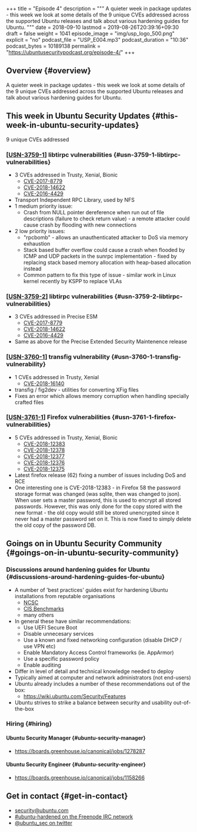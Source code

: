+++
title = "Episode 4"
description = """
  A quieter week in package updates - this week we look at some details of the 9
  unique CVEs addressed across the supported Ubuntu releases and talk about
  various hardening guides for Ubuntu.
  """
date = 2018-09-10
lastmod = 2019-08-26T20:39:16+09:30
draft = false
weight = 1041
episode_image = "img/usp_logo_500.png"
explicit = "no"
podcast_file = "USP_E004.mp3"
podcast_duration = "10:36"
podcast_bytes = 10189138
permalink = "https://ubuntusecuritypodcast.org/episode-4/"
+++

## Overview {#overview}

A quieter week in package updates - this week we look at some details of the 9
unique CVEs addressed across the supported Ubuntu releases and talk about
various hardening guides for Ubuntu.


## This week in Ubuntu Security Updates {#this-week-in-ubuntu-security-updates}

9 unique CVEs addressed


### [[USN-3759-1](https://usn.ubuntu.com/3759-1/)] libtirpc vulnerabilities {#usn-3759-1-libtirpc-vulnerabilities}

-   3 CVEs addressed in Trusty, Xenial, Bionic
    -   [CVE-2017-8779](https://people.canonical.com/~ubuntu-security/cve/CVE-2017-8779)
    -   [CVE-2018-14622](https://people.canonical.com/~ubuntu-security/cve/CVE-2018-14622)
    -   [CVE-2016-4429](https://people.canonical.com/~ubuntu-security/cve/CVE-2016-4429)
-   Transport Independent RPC Library, used by NFS
-   1 medium priority issue:
    -   Crash from NULL pointer dereference when run out of file descriptions (failure to check return value) - a remote attacker could cause crash by flooding with new connections
-   2 low priority issues:
    -   "rpcbomb" - allows an unauthenticated attacker to DoS via memory exhaustion
    -   Stack based buffer overflow could cause a crash when flooded by ICMP and UDP packets in the sunrpc implementation - fixed by replacing stack based memory allocation with heap-based allocation instead
    -   Common pattern to fix this type of issue - similar work in Linux kernel recently by KSPP to replace VLAs


### [[USN-3759-2](https://usn.ubuntu.com/3759-2/)] libtirpc vulnerabilities {#usn-3759-2-libtirpc-vulnerabilities}

-   3 CVEs addressed in Precise ESM
    -   [CVE-2017-8779](https://people.canonical.com/~ubuntu-security/cve/CVE-2017-8779)
    -   [CVE-2018-14622](https://people.canonical.com/~ubuntu-security/cve/CVE-2018-14622)
    -   [CVE-2016-4429](https://people.canonical.com/~ubuntu-security/cve/CVE-2016-4429)
-   Same as above for the Precise Extended Security Maintenence release


### [[USN-3760-1](https://usn.ubuntu.com/3760-1/)] transfig vulnerability {#usn-3760-1-transfig-vulnerability}

-   1 CVEs addressed in Trusty, Xenial
    -   [CVE-2018-16140](https://people.canonical.com/~ubuntu-security/cve/CVE-2018-16140)
-   transfig / fig2dev - utilities for converting XFig files
-   Fixes an error which allows memory corruption when handling specially crafted files


### [[USN-3761-1](https://usn.ubuntu.com/3761-1/)] Firefox vulnerabilities {#usn-3761-1-firefox-vulnerabilities}

-   5 CVEs addressed in Trusty, Xenial, Bionic
    -   [CVE-2018-12383](https://people.canonical.com/~ubuntu-security/cve/CVE-2018-12383)
    -   [CVE-2018-12378](https://people.canonical.com/~ubuntu-security/cve/CVE-2018-12378)
    -   [CVE-2018-12377](https://people.canonical.com/~ubuntu-security/cve/CVE-2018-12377)
    -   [CVE-2018-12376](https://people.canonical.com/~ubuntu-security/cve/CVE-2018-12376)
    -   [CVE-2018-12375](https://people.canonical.com/~ubuntu-security/cve/CVE-2018-12375)
-   Latest firefox release (62) fixing a number of issues including DoS and RCE
-   One interesting one is CVE-2018-12383 - in Firefox 58 the password storage
    format was changed (was sqlite, then was changed to json). When user sets a
    master password, this is used to encrypt all stored passwords. However, this
    was only done for the copy stored with the new format - the old copy would
    still be stored unencrypted since it never had a master password set on
    it. This is now fixed to simply delete the old copy of the password DB.


## Goings on in Ubuntu Security Community {#goings-on-in-ubuntu-security-community}


### Discussions around hardening guides for Ubuntu {#discussions-around-hardening-guides-for-ubuntu}

-   A number of 'best practices' guides exist for hardening Ubuntu installations from reputable organisations
    -   [NCSC](https://www.ncsc.gov.uk/guidance/eud-security-guidance-ubuntu-1804-lts)
    -   [CIS Benchmarks](https://www.cisecurity.org/benchmark/ubuntu%5Flinux/)
    -   many others
-   In general these have similar recommendations:
    -   Use UEFI Secure Boot
    -   Disable unnecesary services
    -   Use a known and fixed networking configuration (disable DHCP / use VPN etc)
    -   Enable Mandatory Access Control frameworks (ie. AppArmor)
    -   Use a specific password policy
    -   Enable auditing
-   Differ in level of detail and technical knowledge needed to deploy
-   Typically aimed at computer and network administrators (not end-users)
-   Ubuntu already includes a number of these recommendations out of the box:
    -   <https://wiki.ubuntu.com/Security/Features>
-   Ubuntu strives to strike a balance between security and usability out-of-the-box


### Hiring {#hiring}


#### Ubuntu Security Manager {#ubuntu-security-manager}

-   <https://boards.greenhouse.io/canonical/jobs/1278287>


#### Ubuntu Security Engineer {#ubuntu-security-engineer}

-   <https://boards.greenhouse.io/canonical/jobs/1158266>


## Get in contact {#get-in-contact}

-   [security@ubuntu.com](mailto:security@ubuntu.com)
-   [#ubuntu-hardened on the Freenode IRC network](http://webchat.freenode.net/#ubuntu-hardened)
-   [@ubuntu\_sec on twitter](https://twitter.com/ubuntu%5Fsec)